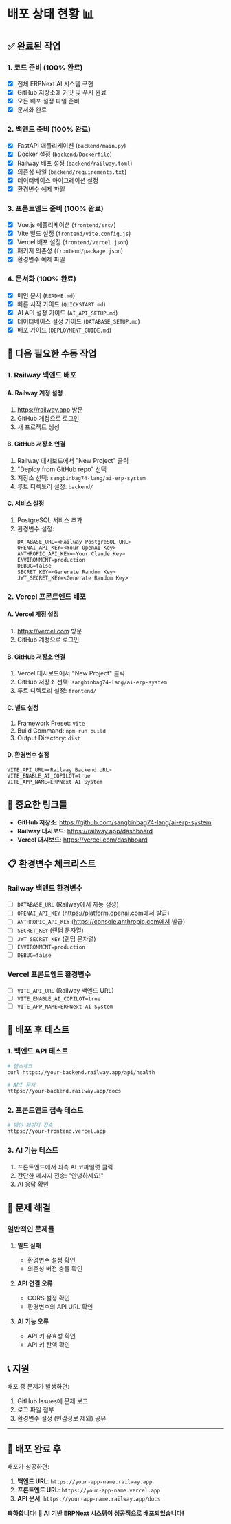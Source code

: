# 배포 상태 현황 📊

## ✅ 완료된 작업

### 1. 코드 준비 (100% 완료)
- [x] 전체 ERPNext AI 시스템 구현
- [x] GitHub 저장소에 커밋 및 푸시 완료
- [x] 모든 배포 설정 파일 준비
- [x] 문서화 완료

### 2. 백엔드 준비 (100% 완료)
- [x] FastAPI 애플리케이션 (`backend/main.py`)
- [x] Docker 설정 (`backend/Dockerfile`)
- [x] Railway 배포 설정 (`backend/railway.toml`)
- [x] 의존성 파일 (`backend/requirements.txt`)
- [x] 데이터베이스 마이그레이션 설정
- [x] 환경변수 예제 파일

### 3. 프론트엔드 준비 (100% 완료)
- [x] Vue.js 애플리케이션 (`frontend/src/`)
- [x] Vite 빌드 설정 (`frontend/vite.config.js`)
- [x] Vercel 배포 설정 (`frontend/vercel.json`)
- [x] 패키지 의존성 (`frontend/package.json`)
- [x] 환경변수 예제 파일

### 4. 문서화 (100% 완료)
- [x] 메인 문서 (`README.md`)
- [x] 빠른 시작 가이드 (`QUICKSTART.md`)
- [x] AI API 설정 가이드 (`AI_API_SETUP.md`)
- [x] 데이터베이스 설정 가이드 (`DATABASE_SETUP.md`)
- [x] 배포 가이드 (`DEPLOYMENT_GUIDE.md`)

## 🔄 다음 필요한 수동 작업

### 1. Railway 백엔드 배포

#### A. Railway 계정 설정
1. https://railway.app 방문
2. GitHub 계정으로 로그인
3. 새 프로젝트 생성

#### B. GitHub 저장소 연결
1. Railway 대시보드에서 "New Project" 클릭
2. "Deploy from GitHub repo" 선택
3. 저장소 선택: `sangbinbag74-lang/ai-erp-system`
4. 루트 디렉토리 설정: `backend/`

#### C. 서비스 설정
1. PostgreSQL 서비스 추가
2. 환경변수 설정:
   ```
   DATABASE_URL=<Railway PostgreSQL URL>
   OPENAI_API_KEY=<Your OpenAI Key>
   ANTHROPIC_API_KEY=<Your Claude Key>
   ENVIRONMENT=production
   DEBUG=false
   SECRET_KEY=<Generate Random Key>
   JWT_SECRET_KEY=<Generate Random Key>
   ```

### 2. Vercel 프론트엔드 배포

#### A. Vercel 계정 설정
1. https://vercel.com 방문
2. GitHub 계정으로 로그인

#### B. GitHub 저장소 연결
1. Vercel 대시보드에서 "New Project" 클릭
2. GitHub 저장소 선택: `sangbinbag74-lang/ai-erp-system`
3. 루트 디렉토리 설정: `frontend/`

#### C. 빌드 설정
1. Framework Preset: `Vite`
2. Build Command: `npm run build`
3. Output Directory: `dist`

#### D. 환경변수 설정
```
VITE_API_URL=<Railway Backend URL>
VITE_ENABLE_AI_COPILOT=true
VITE_APP_NAME=ERPNext AI System
```

## 🔗 중요한 링크들

- **GitHub 저장소**: https://github.com/sangbinbag74-lang/ai-erp-system
- **Railway 대시보드**: https://railway.app/dashboard
- **Vercel 대시보드**: https://vercel.com/dashboard

## 📋 환경변수 체크리스트

### Railway 백엔드 환경변수
- [ ] `DATABASE_URL` (Railway에서 자동 생성)
- [ ] `OPENAI_API_KEY` (https://platform.openai.com에서 발급)
- [ ] `ANTHROPIC_API_KEY` (https://console.anthropic.com에서 발급)
- [ ] `SECRET_KEY` (랜덤 문자열)
- [ ] `JWT_SECRET_KEY` (랜덤 문자열)
- [ ] `ENVIRONMENT=production`
- [ ] `DEBUG=false`

### Vercel 프론트엔드 환경변수
- [ ] `VITE_API_URL` (Railway 백엔드 URL)
- [ ] `VITE_ENABLE_AI_COPILOT=true`
- [ ] `VITE_APP_NAME=ERPNext AI System`

## 🧪 배포 후 테스트

### 1. 백엔드 API 테스트
```bash
# 헬스체크
curl https://your-backend.railway.app/api/health

# API 문서
https://your-backend.railway.app/docs
```

### 2. 프론트엔드 접속 테스트
```bash
# 메인 페이지 접속
https://your-frontend.vercel.app
```

### 3. AI 기능 테스트
1. 프론트엔드에서 좌측 AI 코파일럿 클릭
2. 간단한 메시지 전송: "안녕하세요!"
3. AI 응답 확인

## 🚨 문제 해결

### 일반적인 문제들

1. **빌드 실패**
   - 환경변수 설정 확인
   - 의존성 버전 충돌 확인

2. **API 연결 오류**
   - CORS 설정 확인
   - 환경변수의 API URL 확인

3. **AI 기능 오류**
   - API 키 유효성 확인
   - API 키 잔액 확인

## 📞 지원

배포 중 문제가 발생하면:
1. GitHub Issues에 문제 보고
2. 로그 파일 첨부
3. 환경변수 설정 (민감정보 제외) 공유

---

## 🎉 배포 완료 후

배포가 성공하면:
1. **백엔드 URL**: `https://your-app-name.railway.app`
2. **프론트엔드 URL**: `https://your-app-name.vercel.app`
3. **API 문서**: `https://your-app-name.railway.app/docs`

**축하합니다! 🎊 AI 기반 ERPNext 시스템이 성공적으로 배포되었습니다!**